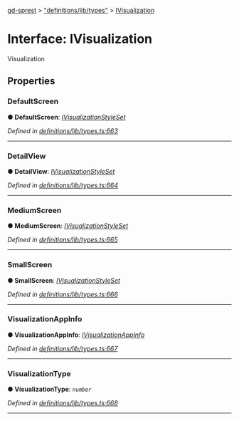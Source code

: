 [gd-sprest](../README.md) > ["definitions/lib/types"](../modules/_definitions_lib_types_.md) > [IVisualization](../interfaces/_definitions_lib_types_.ivisualization.md)



# Interface: IVisualization


Visualization


## Properties
<a id="defaultscreen"></a>

###  DefaultScreen

**●  DefaultScreen**:  *[IVisualizationStyleSet](_definitions_lib_types_.ivisualizationstyleset.md)* 

*Defined in [definitions/lib/types.ts:663](https://github.com/gunjandatta/sprest/blob/3de79f1/src/definitions/lib/types.ts#L663)*





___

<a id="detailview"></a>

###  DetailView

**●  DetailView**:  *[IVisualizationStyleSet](_definitions_lib_types_.ivisualizationstyleset.md)* 

*Defined in [definitions/lib/types.ts:664](https://github.com/gunjandatta/sprest/blob/3de79f1/src/definitions/lib/types.ts#L664)*





___

<a id="mediumscreen"></a>

###  MediumScreen

**●  MediumScreen**:  *[IVisualizationStyleSet](_definitions_lib_types_.ivisualizationstyleset.md)* 

*Defined in [definitions/lib/types.ts:665](https://github.com/gunjandatta/sprest/blob/3de79f1/src/definitions/lib/types.ts#L665)*





___

<a id="smallscreen"></a>

###  SmallScreen

**●  SmallScreen**:  *[IVisualizationStyleSet](_definitions_lib_types_.ivisualizationstyleset.md)* 

*Defined in [definitions/lib/types.ts:666](https://github.com/gunjandatta/sprest/blob/3de79f1/src/definitions/lib/types.ts#L666)*





___

<a id="visualizationappinfo"></a>

###  VisualizationAppInfo

**●  VisualizationAppInfo**:  *[IVisualizationAppInfo](_definitions_lib_types_.ivisualizationappinfo.md)* 

*Defined in [definitions/lib/types.ts:667](https://github.com/gunjandatta/sprest/blob/3de79f1/src/definitions/lib/types.ts#L667)*





___

<a id="visualizationtype"></a>

###  VisualizationType

**●  VisualizationType**:  *`number`* 

*Defined in [definitions/lib/types.ts:668](https://github.com/gunjandatta/sprest/blob/3de79f1/src/definitions/lib/types.ts#L668)*





___


